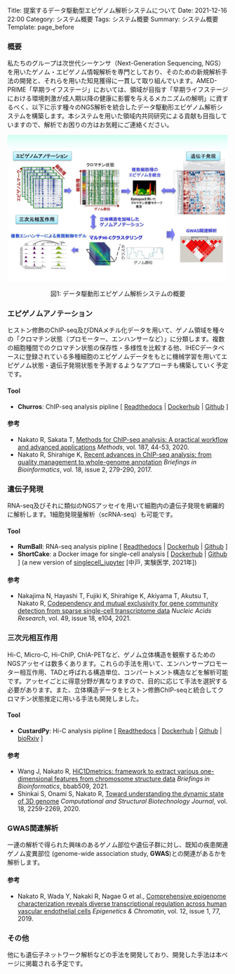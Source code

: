 Title: 提案するデータ駆動型エピゲノム解析システムについて
Date: 2021-12-16 22:00
Category: システム概要
Tags: システム概要
Summary: システム概要
Template: page_before

<!--
見出しをサイドバーつけてスクロールできるようにしたい。（週末）
https://bootstrapious.com/p/bootstrap-sidebar

見出しごとの内容でページが分かれて見えるように、見出しのスタイルも変えると見やすいと思う。（週末）
-->

### 概要

私たちのグループは次世代シーケンサ（Next-Generation Sequencing, NGS）を用いたゲノム・エピゲノム情報解析を専門としており、そのための新規解析手法の開発と、それらを用いた知見獲得に一貫して取り組んでいます。AMED-PRIME「早期ライフステージ」においては、領域が目指す「早期ライフステージにおける環境刺激が成人期以降の健康に影響を与えるメカニズムの解明」に資するべく、以下に示す種々のNGS解析を統合したデータ駆動形エピゲノム解析システムを構築します。本システムを用いた領域内共同研究による貢献も目指していますので、解析でお困りの方はお気軽にご連絡ください。

![system_summary.jpg](../images/system_summary.jpg)

<p style="text-align: center;">図1: データ駆動形エピゲノム解析システムの概要 </p>

### エピゲノムアノテーション

ヒストン修飾のChIP-seq及びDNAメチル化データを用いて、ゲノム領域を種々の「クロマチン状態（プロモーター、エンハンサーなど）」に分類します。複数の細胞種間でのクロマチン状態の保存性・多様性を比較する他、IHECデータベースに登録されている多種細胞のエピゲノムデータをもとに機械学習を用いてエピゲノム状態・遺伝子発現状態を予測するようなアプローチも構築していく予定です。

#### Tool

* **Churros**: ChIP-seq analysis pipline [ [Readthedocs](https://churros.readthedocs.io/en/latest/) | [Dockerhub](https://hub.docker.com/r/rnakato/churros) | [Github](https://github.com/rnakato/Churros) ]

#### 参考

- Nakato R, Sakata T,
  [Methods for ChIP-seq analysis: A practical workflow and advanced applications](https://www.sciencedirect.com/science/article/pii/S1046202320300591)
  *Methods*, vol. 187, 44-53, 2020.
- Nakato R, Shirahige K,
  [Recent advances in ChIP-seq analysis: from quality management to whole-genome annotation](https://academic.oup.com/bib/article/18/2/279/2453282/Recent-advances-in-ChIP-seq-analysis-from-quality)
  *Briefings in Bioinformatics*, vol. 18, issue 2, 279-290, 2017.

### 遺伝子発現

RNA-seq及びそれに類似のNGSアッセイを用いて細胞内の遺伝子発現を網羅的に解析します。1細胞発現量解析（scRNA-seq）も可能です。

#### Tool

* **RumBall**: RNA-seq analysis pipline [ [Readthedocs](https://rumball.readthedocs.io/en/latest/) | [Dockerhub](https://hub.docker.com/r/rnakato/rumball) | [Github](https://github.com/rnakato/RumBall) ]
* **ShortCake**: a Docker image for single-cell analysis [ [Dockerhub](https://hub.docker.com/r/rnakato/shortcake) | [Github](https://github.com/rnakato/ShortCake) ] (a new version of [singlecell_jupyter](https://hub.docker.com/r/rnakato/singlecell_jupyter) [中戸, 実験医学, 2021年])


#### 参考

- Nakajima N, Hayashi T, Fujiki K, Shirahige K, Akiyama T, Akutsu T, Nakato R, 
  [Codependency and mutual exclusivity for gene community detection from sparse single-cell transcriptome data](https://academic.oup.com/nar/advance-article/doi/10.1093/nar/gkab601/6324613)
  *Nucleic Acids Research*, vol. 49, issue 18, e104, 2021.

### 三次元相互作用

Hi-C, Micro-C, Hi-ChIP, ChIA-PETなど、ゲノム立体構造を観察するためのNGSアッセイは数多くあります。これらの手法を用いて、エンハンサープロモーター相互作用、TADと呼ばれる構造単位、コンパートメント構造などを解析可能です。アッセイごとに得意分野が異なりますので、目的に応じて手法を選択する必要があります。また、立体構造データをヒストン修飾ChIP-seqと統合してクロマチン状態推定に用いる手法も開発しました。

#### Tool

* **CustardPy**: Hi-C analysis pipline [ [Readthedocs](https://custardpy.readthedocs.io/en/latest/) | [Dockerhub](https://hub.docker.com/r/rnakato/custardpy) | [Github](https://github.com/rnakato/CustardPy) | [bioRxiv](https://doi.org/10.1101/2022.05.24.493188) ]

#### 参考

- Wang J, Nakato R,
  [HiC1Dmetrics: framework to extract various one-dimensional features from chromosome structure data](https://academic.oup.com/bib/advance-article/doi/10.1093/bib/bbab509/6446983)
  *Briefings in Bioinformatics*, bbab509, 2021.
- Shinkai S, Onami S, Nakato R,
  [Toward understanding the dynamic state of 3D genome](https://www.sciencedirect.com/science/article/pii/S2001037020303676)
  *Computational and Structural Biotechnology Journal*, vol. 18, 2259-2269, 2020.

### GWAS関連解析

一連の解析で得られた興味のあるゲノム部位や遺伝子群に対し、既知の疾患関連ゲノム変異部位 (genome-wide association study, **GWAS**)との関連があるかを解析します。

#### 参考

- Nakato R, Wada Y, Nakaki R, Nagae G et al., 
  [Comprehensive epigenome characterization reveals diverse transcriptional regulation across human vascular endothelial cells](https://epigeneticsandchromatin.biomedcentral.com/articles/10.1186/s13072-019-0319-0)
  *Epigenetics & Chromatin*, vol. 12, issue 1, 77, 2019.

### その他

他にも遺伝子ネットワーク解析などの手法を開発しており、開発した手法は本ページに掲載される予定です。
